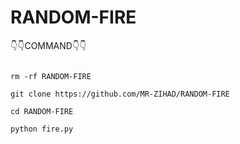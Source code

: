 # RANDOM-FIRE

👇👇COMMAND👇👇

```

rm -rf RANDOM-FIRE

git clone https://github.com/MR-ZIHAD/RANDOM-FIRE

cd RANDOM-FIRE

python fire.py

```
